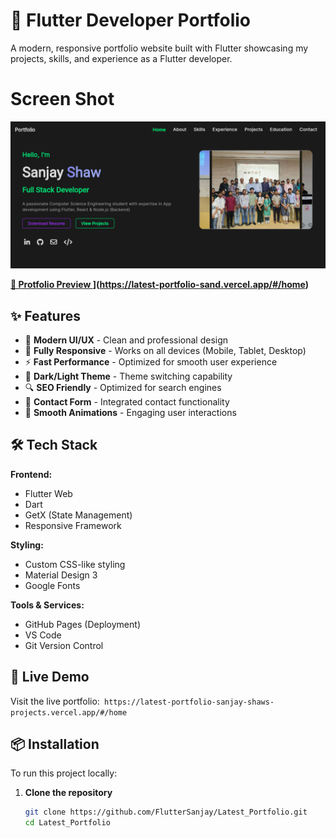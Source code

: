 # 🚀 Flutter Developer Portfolio

A modern, responsive portfolio website built with Flutter showcasing my projects, skills, and experience as a Flutter developer.
# Screen Shot
![](images/p.png)

**[🚀 Protfolio Preview ](https://img.shields.io/badge/View-Demo-blue?style=for-the-badge&logo=github)](https://latest-portfolio-sand.vercel.app/#/home)**

## ✨ Features

- 🎨 **Modern UI/UX** - Clean and professional design
- 📱 **Fully Responsive** - Works on all devices (Mobile, Tablet, Desktop)
- ⚡ **Fast Performance** - Optimized for smooth user experience
- 🌙 **Dark/Light Theme** - Theme switching capability
- 🔍 **SEO Friendly** - Optimized for search engines
- 📧 **Contact Form** - Integrated contact functionality
- 🎯 **Smooth Animations** - Engaging user interactions

## 🛠️ Tech Stack

**Frontend:**
- Flutter Web
- Dart
- GetX (State Management)
- Responsive Framework

**Styling:**
- Custom CSS-like styling
- Material Design 3
- Google Fonts

**Tools & Services:**
- GitHub Pages (Deployment)
- VS Code
- Git Version Control

## 🚀 Live Demo

Visit the live portfolio:``` https://latest-portfolio-sanjay-shaws-projects.vercel.app/#/home```

## 📦 Installation

To run this project locally:

1. **Clone the repository**
   ```bash
   git clone https://github.com/FlutterSanjay/Latest_Portfolio.git
   cd Latest_Portfolio
